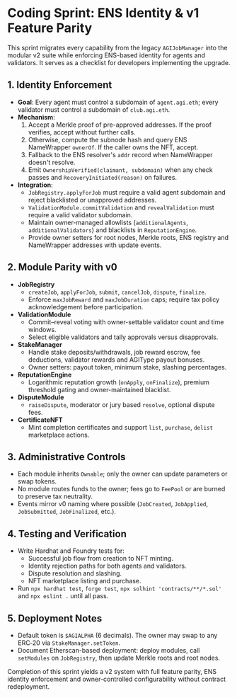 # Coding Sprint: ENS Identity & v1 Feature Parity

This sprint migrates every capability from the legacy `AGIJobManager` into the modular v2 suite while enforcing ENS-based identity for agents and validators. It serves as a checklist for developers implementing the upgrade.

## 1. Identity Enforcement
- **Goal**: Every agent must control a subdomain of `agent.agi.eth`; every validator must control a subdomain of `club.agi.eth`.
- **Mechanism**:
  1. Accept a Merkle proof of pre-approved addresses. If the proof verifies, accept without further calls.
  2. Otherwise, compute the subnode hash and query ENS NameWrapper `ownerOf`. If the caller owns the NFT, accept.
  3. Fallback to the ENS resolver's `addr` record when NameWrapper doesn't resolve.
  4. Emit `OwnershipVerified(claimant, subdomain)` when any check passes and `RecoveryInitiated(reason)` on failures.
- **Integration**:
  - `JobRegistry.applyForJob` must require a valid agent subdomain and reject blacklisted or unapproved addresses.
  - `ValidationModule.commitValidation` and `revealValidation` must require a valid validator subdomain.
  - Maintain owner-managed allowlists (`additionalAgents`, `additionalValidators`) and blacklists in `ReputationEngine`.
  - Provide owner setters for root nodes, Merkle roots, ENS registry and NameWrapper addresses with update events.

## 2. Module Parity with v0
- **JobRegistry**
  - `createJob`, `applyForJob`, `submit`, `cancelJob`, `dispute`, `finalize`.
  - Enforce `maxJobReward` and `maxJobDuration` caps; require tax policy acknowledgement before participation.
- **ValidationModule**
  - Commit–reveal voting with owner-settable validator count and time windows.
  - Select eligible validators and tally approvals versus disapprovals.
- **StakeManager**
  - Handle stake deposits/withdrawals, job reward escrow, fee deductions, validator rewards and AGIType payout bonuses.
  - Owner setters: payout token, minimum stake, slashing percentages.
- **ReputationEngine**
  - Logarithmic reputation growth (`onApply`, `onFinalize`), premium threshold gating and owner-maintained blacklist.
- **DisputeModule**
  - `raiseDispute`, moderator or jury based `resolve`, optional dispute fees.
- **CertificateNFT**
  - Mint completion certificates and support `list`, `purchase`, `delist` marketplace actions.

## 3. Administrative Controls
- Each module inherits `Ownable`; only the owner can update parameters or swap tokens.
- No module routes funds to the owner; fees go to `FeePool` or are burned to preserve tax neutrality.
- Events mirror v0 naming where possible (`JobCreated`, `JobApplied`, `JobSubmitted`, `JobFinalized`, etc.).

## 4. Testing and Verification
- Write Hardhat and Foundry tests for:
  - Successful job flow from creation to NFT minting.
  - Identity rejection paths for both agents and validators.
  - Dispute resolution and slashing.
  - NFT marketplace listing and purchase.
- Run `npx hardhat test`, `forge test`, `npx solhint 'contracts/**/*.sol'` and `npx eslint .` until all pass.

## 5. Deployment Notes
- Default token is `$AGIALPHA` (6 decimals). The owner may swap to any ERC‑20 via `StakeManager.setToken`.
- Document Etherscan-based deployment: deploy modules, call `setModules` on `JobRegistry`, then update Merkle roots and root nodes.

Completion of this sprint yields a v2 system with full feature parity, ENS identity enforcement and owner-controlled configurability without contract redeployment.
